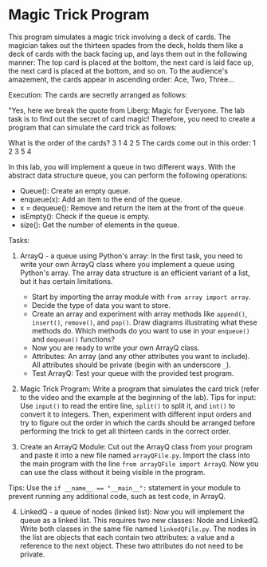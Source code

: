 # Magic Trick Program

This program simulates a magic trick involving a deck of cards. The magician takes out the thirteen spades from the deck, holds them like a deck of cards with the back facing up, and lays them out in the following manner: The top card is placed at the bottom, the next card is laid face up, the next card is placed at the bottom, and so on. To the audience's amazement, the cards appear in ascending order: Ace, Two, Three...

Execution: The cards are secretly arranged as follows:

"Yes, here we break the quote from Liberg: Magic for Everyone. The lab task is to find out the secret of card magic! Therefore, you need to create a program that can simulate the card trick as follows:

What is the order of the cards?
3   1   4   2   5 
The cards come out in this order: 1 2 3 5 4

In this lab, you will implement a queue in two different ways. With the abstract data structure queue, you can perform the following operations:

- Queue(): Create an empty queue.
- enqueue(x): Add an item to the end of the queue.
- x = dequeue(): Remove and return the item at the front of the queue.
- isEmpty(): Check if the queue is empty.
- size(): Get the number of elements in the queue.

Tasks:

1. ArrayQ - a queue using Python's array:
   In the first task, you need to write your own ArrayQ class where you implement a queue using Python's array. The array data structure is an efficient variant of a list, but it has certain limitations.
   - Start by importing the array module with `from array import array`.
   - Decide the type of data you want to store.
   - Create an array and experiment with array methods like `append()`, `insert()`, `remove()`, and `pop()`. Draw diagrams illustrating what these methods do. Which methods do you want to use in your `enqueue()` and `dequeue()` functions?
   - Now you are ready to write your own ArrayQ class.
   - Attributes: An array (and any other attributes you want to include). All attributes should be private (begin with an underscore `_`).
   - Test ArrayQ: Test your queue with the provided test program.

2. Magic Trick Program:
   Write a program that simulates the card trick (refer to the video and the example at the beginning of the lab).
   Tips for input: Use `input()` to read the entire line, `split()` to split it, and `int()` to convert it to integers. Then, experiment with different input orders and try to figure out the order in which the cards should be arranged before performing the trick to get all thirteen cards in the correct order.

3. Create an ArrayQ Module:
   Cut out the ArrayQ class from your program and paste it into a new file named `arrayQFile.py`. Import the class into the main program with the line `from arrayQFile import ArrayQ`. Now you can use the class without it being visible in the program.

Tips: Use the `if __name__ == "__main__":` statement in your module to prevent running any additional code, such as test code, in ArrayQ.

4. LinkedQ - a queue of nodes (linked list):
   Now you will implement the queue as a linked list. This requires two new classes: Node and LinkedQ. Write both classes in the same file named `linkedQFile.py`. The nodes in the list are objects that each contain two attributes: a value and a reference to the next object. These two attributes do not need to be private.
  
